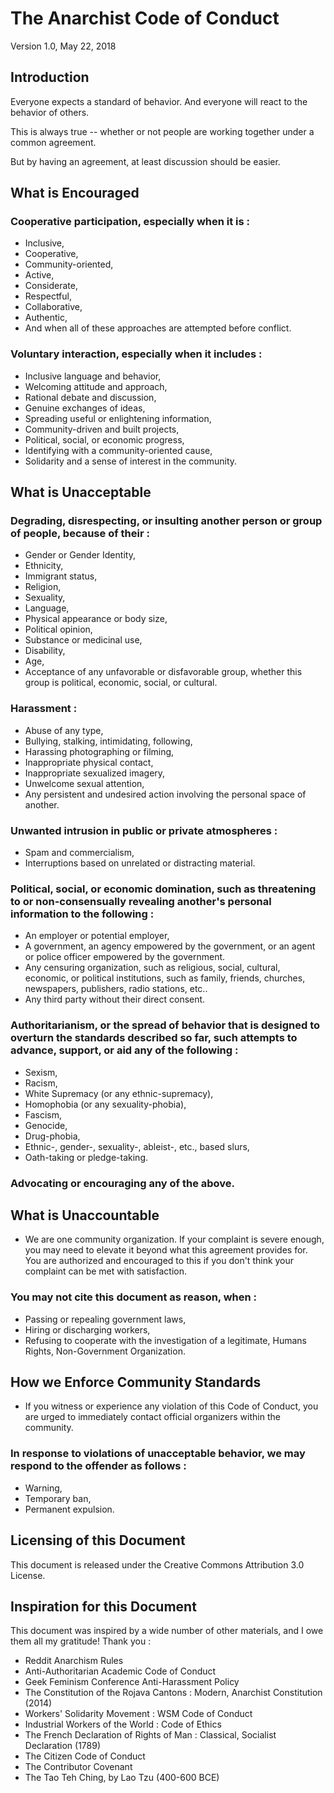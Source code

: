 # The Anarchist Code of Conduct

Version 1.0, May 22, 2018

## Introduction

Everyone expects a standard of behavior.  And everyone will react to the behavior of others.

This is always true -- whether or not people are working together under a common agreement.

But by having an agreement, at least discussion should be easier.

## What is Encouraged

### Cooperative participation, especially when it is :

* Inclusive,
* Cooperative,
* Community-oriented,
* Active,
* Considerate,
* Respectful,
* Collaborative,
* Authentic,
* And when all of these approaches are attempted before conflict.

### Voluntary interaction, especially when it includes :

* Inclusive language and behavior,
* Welcoming attitude and approach,
* Rational debate and discussion,
* Genuine exchanges of ideas,
* Spreading useful or enlightening information,
* Community-driven and built projects,
* Political, social, or economic progress,
* Identifying with a community-oriented cause,
* Solidarity and a sense of interest in the community.

## What is Unacceptable

### Degrading, disrespecting, or insulting another person or group of people, because of their :

* Gender or Gender Identity,
* Ethnicity,
* Immigrant status,
* Religion,
* Sexuality,
* Language,
* Physical appearance or body size,
* Political opinion,
* Substance or medicinal use,
* Disability,
* Age,
* Acceptance of any unfavorable or disfavorable group, whether this group is political, economic, social, or cultural.

### Harassment :

* Abuse of any type,
* Bullying, stalking, intimidating, following,
* Harassing photographing or filming,
* Inappropriate physical contact,
* Inappropriate sexualized imagery,
* Unwelcome sexual attention,
* Any persistent and undesired action involving the personal space of another.

### Unwanted intrusion in public or private atmospheres :

* Spam and commercialism,
* Interruptions based on unrelated or distracting material.

### Political, social, or economic domination, such as threatening to or non-consensually revealing another's personal information to the following :

* An employer or potential employer,
* A government, an agency empowered by the government, or an agent or police officer empowered by the government.
* Any censuring organization, such as religious, social, cultural, economic, or political institutions, such as family, friends, churches, newspapers, publishers, radio stations, etc..
* Any third party without their direct consent.

### Authoritarianism, or the spread of behavior that is designed to overturn the standards described so far, such attempts to advance, support, or aid any of the following :

* Sexism,
* Racism,
* White Supremacy (or any ethnic-supremacy),
* Homophobia (or any sexuality-phobia),
* Fascism,
* Genocide,
* Drug-phobia,
* Ethnic-, gender-, sexuality-, ableist-, etc., based slurs,
* Oath-taking or pledge-taking.

### Advocating or encouraging any of the above.

## What is Unaccountable

* We are one community organization.  If your complaint is severe enough, you may need to elevate it beyond what this agreement provides for.  You are authorized and encouraged to this if you don't think your complaint can be met with satisfaction.

### You may not cite this document as reason, when :

* Passing or repealing government laws,
* Hiring or discharging workers,
* Refusing to cooperate with the investigation of a legitimate, Humans Rights, Non-Government Organization.

## How we Enforce Community Standards

* If you witness or experience any violation of this Code of Conduct, you are urged to immediately contact official organizers within the community.

### In response to violations of unacceptable behavior, we may respond to the offender as follows :

* Warning,
* Temporary ban,
* Permanent expulsion.

## Licensing of this Document

This document is released under the Creative Commons Attribution 3.0 License.

## Inspiration for this Document

This document was inspired by a wide number of other materials, and I owe them all my gratitude!  Thank you :

* Reddit Anarchism Rules
* Anti-Authoritarian Academic Code of Conduct
* Geek Feminism Conference Anti-Harassment Policy
* The Constitution of the Rojava Cantons : Modern, Anarchist Constitution (2014)
* Workers' Solidarity Movement : WSM Code of Conduct
* Industrial Workers of the World : Code of Ethics
* The French Declaration of Rights of Man : Classical, Socialist Declaration (1789)
* The Citizen Code of Conduct
* The Contributor Covenant
* The Tao Teh Ching, by Lao Tzu (400-600 BCE)
